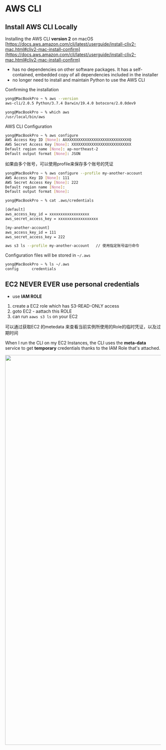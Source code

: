 
# AWS CLI

## Install AWS CLI Locally
Installing the AWS CLI **version 2** on macOS  [https://docs.aws.amazon.com/cli/latest/userguide/install-cliv2-mac.html#cliv2-mac-install-confirm](https://docs.aws.amazon.com/cli/latest/userguide/install-cliv2-mac.html#cliv2-mac-install-confirm)

- has no dependencies on other software packages. It has a self-contained, embedded copy of all dependencies included in the installer
- no longer need to install and maintain Python to use the AWS CLI


Confirming the installation

```bash
yong@MacBookPro ~ % aws --version
aws-cli/2.0.5 Python/3.7.4 Darwin/19.4.0 botocore/2.0.0dev9

yong@MacBookPro ~ % which aws
/usr/local/bin/aws
```

AWS CLI Configuration
```bash
yong@MacBookPro ~ % aws configure
AWS Access Key ID [None]: AXXXXXXXXXXXXXXXXXXXXXXXXXXXXXQ
AWS Secret Access Key [None]: XXXXXXXXXXXXXXXXXXXXXXXXXXX
Default region name [None]: ap-northeast-2
Default output format [None]: JSON
```

如果由多个账号，可以使用profile来保存多个账号的凭证

```bash
yong@MacBookPro ~ % aws configure --profile my-another-account
AWS Access Key ID [None]: 111
AWS Secret Access Key [None]: 222
Default region name [None]: 
Default output format [None]: 

yong@MacBookPro ~ % cat .aws/credentials 

[default]
aws_access_key_id = xxxxxxxxxxxxxxxxxx
aws_secret_access_key = xxxxxxxxxxxxxxxxxx

[my-another-account]
aws_access_key_id = 111
aws_secret_access_key = 222
```
```bash
aws s3 ls --profile my-another-account   // 使用指定账号运行命令
```



Configuration files will be stored in `~/.aws`
```bash
yong@MacBookPro ~ % ls ~/.aws
config		credentials
```

##  EC2 NEVER EVER use personal credentials
- use **IAM ROLE**

1. create a EC2 role which has S3-READ-ONLY access
2. goto EC2 - aattach this ROLE
3. can run `aaws s3 ls` on your EC2


可以通过获取EC2 的metedata 来查看当前实例所使用的Role的临时凭证，以及过期时间

When I run the CLI on my EC2 Instances, the CLI uses the **meta-data** service to get **temporary** credentials thanks to the IAM Role that's attached.



<img width="1259" src="https://user-images.githubusercontent.com/26485327/77979101-4f0e8000-7336-11ea-8526-03f4ad2abe1f.png">


